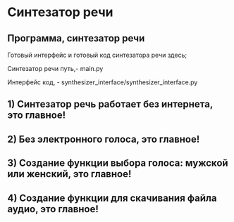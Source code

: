 # Синтезатор речи

## Программа, синтезатор речи
Готовый интерфейс и готовый код синтезатора речи здесь;

Синтезатор речи путь,- main.py

Интерфейс код, - synthesizer_interface/synthesizer_interface.py


## 1) Синтезатор речь работает без интернета, это главное!
## 2) Без электронного голоса, это главное!
## 3) Создание функции выбора голоса: мужской или женский, это главное!
## 4) Создание функции для скачивания файла аудио, это главное!
